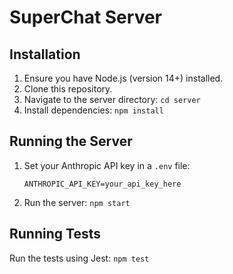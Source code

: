 # SuperChat Server

## Installation

1. Ensure you have Node.js (version 14+) installed.
2. Clone this repository.
3. Navigate to the server directory: `cd server`
4. Install dependencies: `npm install`

## Running the Server

1. Set your Anthropic API key in a `.env` file:
   ```
   ANTHROPIC_API_KEY=your_api_key_here
   ```
2. Run the server: `npm start`

## Running Tests

Run the tests using Jest: `npm test`